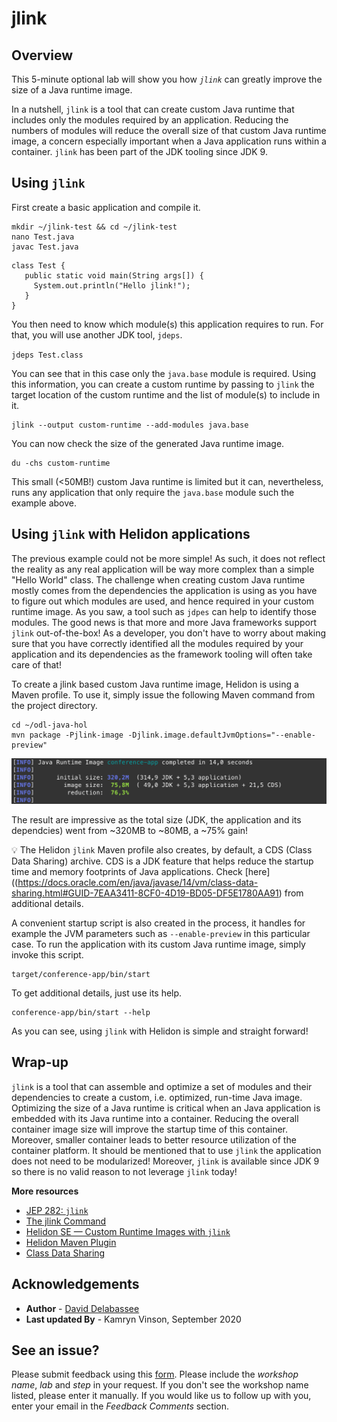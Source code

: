 # jlink

## Overview

This 5-minute optional lab will show you how *`jlink`* can greatly improve the size of a Java runtime image.

In a nutshell, `jlink` is a tool that can create custom Java runtime that includes only the modules required by an application. Reducing the numbers of modules will reduce the overall size of that custom Java runtime image, a concern especially important when a Java application runs within a container. `jlink` has been part of the JDK tooling since JDK 9.

## Using `jlink`


First create a basic application and compile it.


```
mkdir ~/jlink-test && cd ~/jlink-test
nano Test.java
javac Test.java
```

```
class Test {
   public static void main(String args[]) {
     System.out.println("Hello jlink!");
   }
}
```

You then need to know which module(s) this application requires to run. For that, you will use another JDK tool, `jdeps`.

`jdeps Test.class`

You can see that in this case only the `java.base` module is required. Using this information, you can create a custom runtime by passing to `jlink` the target location of the custom runtime and the list of module(s) to include in it.

```
jlink --output custom-runtime --add-modules java.base
```

You can now check the size of the generated Java runtime image.

```
du -chs custom-runtime
```

This small (<50MB!) custom Java runtime is limited but it can, nevertheless, runs any application that only require the `java.base` module such the example above.


## Using `jlink` with Helidon applications 


The previous example could not be more simple! As such, it does not reflect the reality as any real application will be way more complex than a simple "Hello World" class. The challenge when creating custom Java runtime mostly comes from the dependencies the application is using as you have to figure out which modules are used, and hence required in your custom runtime image. As you saw, a tool such as `jdpes` can help to identify those modules. The good news is that more and more Java frameworks support `jlink` out-of-the-box! As a developer, you don't have to worry about making sure that you have correctly identified all the modules required by your application and its dependencies as the framework tooling will often take care of that!

To create a jlink based custom Java runtime image, Helidon is using a Maven profile. To use it, simply issue the following Maven command from the project directory.

```
cd ~/odl-java-hol
mvn package -Pjlink-image -Djlink.image.defaultJvmOptions="--enable-preview"
```

![](.././images/lab11-1.png " ")

The result are impressive as the total size (JDK, the application and its dependcies) went from ~320MB to ~80MB, a ~75% gain!

💡 The Helidon `jlink` Maven profile also creates, by default, a CDS (Class Data Sharing) archive. CDS is a JDK feature that helps reduce the startup time and memory footprints of Java applications. Check [here]((https://docs.oracle.com/en/java/javase/14/vm/class-data-sharing.html#GUID-7EAA3411-8CF0-4D19-BD05-DF5E1780AA91) from additional details.

A convenient startup script is also created in the process, it handles for example the JVM parameters such as `--enable-preview` in this particular case. To run the application with its custom Java runtime image, simply invoke this script.

```
target/conference-app/bin/start
```

To get additional details, just use its help.
```
conference-app/bin/start --help
```

As you can see, using `jlink` with Helidon is simple and straight forward!


## Wrap-up

`jlink` is a tool that can assemble and optimize a set of modules and their dependencies to create a custom, i.e. optimized, run-time Java image. Optimizing the size of a Java runtime is critical when an Java application is embedded with its Java runtime into a container. Reducing the overall container image size will improve the startup time of this container. Moreover, smaller container leads to better resource utilization of the container platform.  It should be mentioned that to use `jlink` the application does not need to be modularized! Moreover, `jlink` is available since JDK 9 so there is no valid reason to not leverage `jlink` today!

**More resources**
* [JEP 282: `jlink`](https://openjdk.java.net/jeps/282)
* [The jlink Command](https://docs.oracle.com/en/java/javase/14/docs/specs/man/jlink.html)
* [Helidon SE — Custom Runtime Images with `jlink`](https://helidon.io/docs/v2/#/se/guides/37_jlink_image)
* [Helidon Maven Plugin](https://github.com/oracle/helidon-build-tools/tree/master/helidon-maven-plugin#goal-jlink-image)
* [Class Data Sharing](https://docs.oracle.com/en/java/javase/14/vm/class-data-sharing.html#GUID-7EAA3411-8CF0-4D19-BD05-DF5E1780AA91)

## Acknowledgements

 - **Author** - [David Delabassee](https://delabassee.com)
 - **Last updated By** - Kamryn Vinson, September 2020

## See an issue?
Please submit feedback using this [form](https://apexapps.oracle.com/pls/apex/f?p=133:1:::::P1_FEEDBACK:1). Please include the *workshop name*, *lab* and *step* in your request.  If you don't see the workshop name listed, please enter it manually. If you would like us to follow up with you, enter your email in the *Feedback Comments* section.

 







